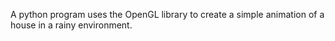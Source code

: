 A python program uses the OpenGL library to create a simple animation of a house in a rainy environment.
